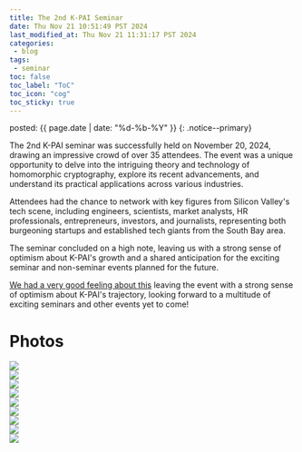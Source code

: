 ```yaml
---
title: The 2nd K-PAI Seminar
date: Thu Nov 21 10:51:49 PST 2024
last_modified_at: Thu Nov 21 11:31:17 PST 2024
categories:
 - blog
tags:
 - seminar
toc: false
toc_label: "ToC"
toc_icon: "cog"
toc_sticky: true
---
```


<head>
	<link rel="stylesheet" href="/resource/styles.css">
</head>

posted: {{ page.date | date: "%d-%b-%Y" }}
{: .notice--primary}


The 2nd K-PAI seminar was successfully held on November 20, 2024, drawing an impressive crowd of over 35 attendees. The event was a unique opportunity to delve into the intriguing theory and technology of homomorphic cryptography, explore its recent advancements, and understand its practical applications across various industries.

Attendees had the chance to network with key figures from Silicon Valley's tech scene, including engineers, scientists, market analysts, HR professionals, entrepreneurs, investors, and journalists, representing both burgeoning startups and established tech giants from the South Bay area.

The seminar concluded on a high note, leaving us with a strong sense of optimism about K-PAI's growth and a shared anticipation for the exciting seminar and non-seminar events planned for the future.

<a href="https://www.reddit.com/r/StarWars/comments/1fbaqis/i_have_a_bad_feeling_about_this/">We had a very good feeling about this</a>
leaving the event with a strong sense of optimism about K-PAI's trajectory,
looking forward to a multitude of exciting seminars and other events yet to come!


<h1 id="photos">Photos</h1>

<div class="img-container">
<img src="/assets/images/seminars/2024 1120 PST/KakaoTalk_Photo_2024-11-21-10-44-13 003.jpeg">
</div>

<div class="img-container">
<img src="/assets/images/seminars/2024 1120 PST/KakaoTalk_Photo_2024-11-21-10-44-18 004.jpeg">
</div>

<div class="img-container">
<img src="/assets/images/seminars/2024 1120 PST/KakaoTalk_Photo_2024-11-21-10-46-55 007.jpeg">
</div>

<div class="img-container">
<img src="/assets/images/seminars/2024 1120 PST/KakaoTalk_Photo_2024-11-21-10-47-25 005.jpeg">
</div>

<div class="img-container">
<img src="/assets/images/seminars/2024 1120 PST/KakaoTalk_Photo_2024-11-21-10-46-47 006.jpeg">
</div>

<div class="img-container">
<img src="/assets/images/seminars/2024 1120 PST/KakaoTalk_Photo_2024-11-21-10-46-19 003.jpeg">
</div>

<div class="img-container">
<img src="/assets/images/seminars/2024 1120 PST/KakaoTalk_Photo_2024-11-21-10-44-51 008.jpeg">
</div>

<div class="img-container">
<img src="/assets/images/seminars/2024 1120 PST/KakaoTalk_Photo_2024-11-21-10-47-27 007.jpeg">
</div>

<div class="img-container">
<img src="/assets/images/seminars/2024 1120 PST/KakaoTalk_Photo_2024-11-21-10-47-28 008.jpeg">
</div>
